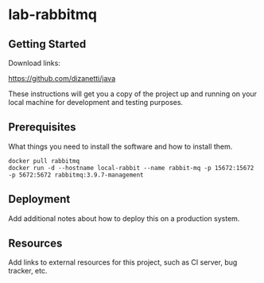 # lab-rabbitmq

## Getting Started

Download links:

https://github.com/dizanetti/java

These instructions will get you a copy of the project up and running on your local machine for development and testing purposes.

## Prerequisites

What things you need to install the software and how to install them.

```
docker pull rabbitmq
docker run -d --hostname local-rabbit --name rabbit-mq -p 15672:15672 -p 5672:5672 rabbitmq:3.9.7-management              
```

## Deployment

Add additional notes about how to deploy this on a production system.

## Resources

Add links to external resources for this project, such as CI server, bug tracker, etc.
